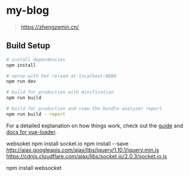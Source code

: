 # my-blog

> https://zhengzemin.cn/

## Build Setup

``` bash
# install dependencies
npm install

# serve with hot reload at localhost:8080
npm run dev

# build for production with minification
npm run build

# build for production and view the bundle analyzer report
npm run build --report
```

For a detailed explanation on how things work, check out the [guide](http://vuejs-templates.github.io/webpack/) and [docs for vue-loader](http://vuejs.github.io/vue-loader).

websoket
npm install socket.io
npm install --save 
http://ajax.googleapis.com/ajax/libs/jquery/1.10.1/jquery.min.js
https://cdnjs.cloudflare.com/ajax/libs/socket.io/2.0.3/socket.io.js

npm install websocket 
